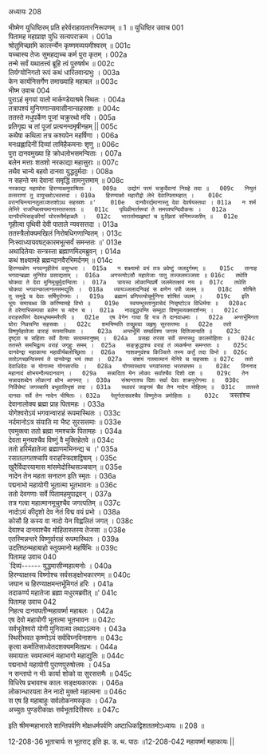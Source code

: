अध्यायः 208

भीष्मेण युधिष्ठिरम् प्रति हरेर्वराहावतारनिरूपणम् ॥ 1 ॥
युधिष्ठिर उवाच 	001  
पितामह महाप्राज्ञ युधि सत्यपराक्रम ।	001a  
श्रोतुमिच्छामि कार्त्स्न्येन कृष्णमव्ययमीश्वरम् ॥	001c  
यच्चास्य तेजः सुमहद्यच्च कर्म पुरा कृतम् ।	002a  
तन्मे सर्वं यथातत्त्वं ब्रूहि त्वं पुरुषर्षभ ॥	002c  
तिर्यग्योनिगतो रूपं कथं धारितवान्प्रभुः ।	003a  
केन कार्यनिसर्गेण तमाख्याहि महाबल ॥	003c  
भीष्म उवाच 	004  
पुराऽहं मृगयां यातो मार्कण्डेयाश्रमे स्थितः ।	004a  
तत्रापश्यं मुनिगणान्समासीनान्सहस्रशः ॥	004c  
ततस्ते मधुपर्केण पूजां चक्रुरथो मयि ।	005a  
प्रतिगृह्य च तां पूजां प्रत्यनन्दमृषीनहम् ||	005c  
कथैषा कथिता तत्र कश्यपेन महर्षिणा ।	006a  
मनःप्रह्लादिनीं दिव्यां तामिहैकमनाः शृणु ॥	006c  
पुरा दानवमुख्या हि क्रोधलोभसमन्विताः ।	007a  
बलेन मत्ताः शतशो नरकाद्या महासुराः ॥	007c  
तथैव चान्ये बहवो दानवा युद्धदुर्मदाः ।	008a  
न सहन्ते स्म देवानां समृद्धिं तामनुत्तमाम् ॥	008c  
`नरकाद्या महाघोरा हिरण्याक्षमुपाश्रिताः ।	009a  
उद्योगं परमं चक्रुर्देवानां निग्रहे तदा ॥	009c  
नियुतं वत्सराणां तु वायुभक्षोऽभवत्तदा ।	010a  
हिरण्याक्षो महारौद्रो लेभे देवात्पितामहात् ।	010c  
वरानचिन्त्यानतुलाञ्शतशोऽथ सहस्रशः ॥'	010e  
दानवैरर्द्यमानास्तु देवा देवर्षयस्तथा ।	011a  
न शर्म लेभिरे राजन्क्लिश्यमानास्ततस्ततः ॥	011c  
पृथिवीमार्तरूपां ते समपश्यन्दिवौकसः ।	012a  
दानवैरभिसङ्कीर्णां घोररूपैर्महाबलैः ।	012c  
भारार्तामप्रहृष्टां च दुःखितां संनिमज्जतीम् ॥	012e  
`गृहीत्वा पृथिवी देवी पाताले न्यवसत्तदा ।	013a  
ततस्त्रैलोक्यमखिलं निरोषधिगणान्वितम् ।	013c  
निःस्वाध्यायवषट्कारमभूत्सर्वं समन्ततः ॥'	013e  
अथादितेयाः सन्त्रस्ता ब्रह्माणमिदमब्रुवन् ।	014a  
कथं शक्ष्यामहे ब्रह्मन्दानवैरभिमर्दनम् ॥	014c  
`हिरण्याक्षेण भगवन्गृहीतेयं वसुन्धरा ।	015a  
न शक्ष्यामो वयं तत्र प्रवेष्टुं जलदुर्गमम् ॥	015c  
तानाह भगवान्ब्रह्मा मुनिरेव प्रसाद्यताम् ।	016a  
अगस्त्योऽसौ महातेजाः पातु तज्जलमञ्जसा ॥	016c  
तथेति चोक्त्वा ते देवा मुनिमूचुर्मुदान्विताः ।	017a  
त्रायस्व लोकान्विप्रर्षे जलमेतत्क्षयं नय ॥	017c  
तथेति चोक्त्वा भगवान्कालानलसमद्युतिः ।	018a  
ध्यायञ्जलादनिवहं स क्षणेन पपौ जलम् ॥	018c  
शोषिते तु समुद्रे च देवाः सर्षिपुरोगमाः ।	019a  
ब्रह्माणं प्रणिपत्योचुर्मुनिना शोषितं जलम् ।	019c  
इति भूयः समाचक्ष्व किं करिष्यामहे विभो ॥	019e  
स्वयम्भूस्तानुवाचेदं निसृष्टोऽत्र विधिर्मया ॥	020ac  
ते वरेणाभिसम्पन्ना बलेन च मदेन च ।	021a  
नावबुद्ध्यन्ति सम्मूढा विष्णुमव्यक्तदर्शनम् ।	021c  
वराहरूपिणं देवमधृष्यममरैरपि ॥	021e  
एष वेगेन गत्वा हि यत्र ते दानवाधमाः ।	022a  
अन्तर्भूमिगता घोरा निवसन्ति सहस्रशः ।	022c  
शमयिष्यति तच्छ्रुत्वा जहृषुः सुरसत्तमाः ॥	022e  
ततो विष्णुर्महातेजा वाराहं रूपमास्थितः ।	023a  
अन्तर्भूमिं सम्प्रविश्य जगाम दितिजान्प्रति ॥	023c  
दृष्ट्वा च सहिताः सर्वे दैत्याः सत्वममानुषम् ।	024a  
प्रसह्य तरसा सर्वे सन्तस्थुः कालमोहिताः ॥	024c  
ततस्ते समभिद्रुत्य वराहं जगृहुः समम् ।	025a  
सङ्क्रुद्धाश्च वराहं तं व्यकर्षन्त समन्ततः ॥	025c  
दानवेन्द्रा महाकाया महावीर्यबलोच्छ्रिताः ।	026a  
नाशक्नुवंश्च किञ्चित्ते तस्य कर्तुं तदा विभो ॥	026c  
ततोऽगच्छन्विस्मयं ते दानवेन्द्रा भयं तथा ।	027a  
संशयं गतमात्मानं मेनिरे च सहस्रशः ॥	027c  
ततो देवाधिदेवः स योगात्मा योगसारथिः ।	028a  
योगमास्थाय भगवांस्तदा भरतसत्तम ॥	028c  
विननाद महानादं क्षोभयन्दैत्यदानवान् ।	029a  
सन्नादिता येन लोकाः सर्वाश्चैव दिशो दश ॥	029c  
तेन सन्नादशब्देन लोकानां क्षोभ आगमत् ।	030a  
संश्रान्ताश्च दिशः सर्वा देवाः शक्रपुरोगमाः ॥	030c  
निर्विचेष्टं जगच्चापि बभूवातिभृशं तदा ।	031a  
स्थावरं जङ्गमं चैव तेन नादेन मोहितम् ॥	031c  
ततस्ते दानवाः सर्वे तेन नादेन भीषिताः ।	032a  
पेतुर्गतासवश्चैव विष्णुतेजः प्रमोहिताः ॥	032c  
`त्रस्तांश्च देवानालोक्य ब्रह्मा प्राह पितामहः ।	033a  
योगेश्वरोऽयं भगवान्वाराहं रूपमास्थितः ।	033c  
नर्दमानोऽत्र संयाति मा भैष्ट सुरसत्तमाः ॥	033e  
एवमुक्त्वा ततो ब्रह्मा नमश्चक्रे पितामहः ।	034a  
देवता मुनयश्चैव विष्णुं वै मुक्तिहेतवे ॥	034c  
ततो हरिर्महातेजा ब्रह्माणमभिनन्द्य च ।'	035a  
रसातलगतश्चापि वराहस्त्रिदशद्विषाम् ।	035c  
खुरैर्विदारयामास मांसमेदोस्थिसञ्चयान् ॥	035e  
नादेन तेन महता सनातन इति स्मृतः ।	036a  
पद्मनाभो महायोगी भूतात्मा भूतभावनः ॥	036c  
ततो देवगणाः सर्वे पितामहमुपाद्रवन् ।	037a  
तत्र गत्वा महात्मानमूचुश्चैव जगत्पतिम् ॥	037c  
नादोऽयं कीदृशो देव नेतं विद्म वयं प्रभो ।	038a  
कोसौ हि कस्य वा नादो येन विह्वलितं जगत् ।	038c  
देवाश्च दानवाश्चैव मोहितास्तस्य तेजसा ॥	038e  
एतस्मिन्नन्तरे विष्णुर्वाराहं रूपमास्थितः ।	039a  
उदतिष्ठन्महाबाहो स्तूयमानो महर्षिभिः ॥	039c  
पितामह उवाच 	040  
`दिव्यं------ युद्धमासीन्महात्मनोः ।	040a  
हिरण्याक्षस्य विष्णोश्च सर्वसङ्क्षोभकारणम् ॥	040c  
जघान च हिरण्याक्षमन्तर्भूमिगतं हरिः ।	041a  
तदाकर्ण्य महातेजा ब्रह्मा मधुरमब्रवीत् ॥'	041c  
पितामह उवाच 	042  
निहत्य दानवपतीन्महावर्ष्मा महाबलः ।	042a  
एष देवो महायोगी भूतात्मा भूतभावनः ॥	042c  
सर्वभूतेश्वरो योगी मुनिरात्मा तथाऽऽत्मनः ।	043a  
स्थिरीभवत कृष्णोऽयं सर्वविघ्नविनाशनः ॥	043c  
कृत्वा कर्मातिसाध्वेतदशक्यममितप्रभः ।	044a  
समायातः स्वमात्मानं महाभागो महाद्युतिः ॥	044c  
पद्मनाभो महायोगी पुराणपुरुषोत्तमः ।	045a  
न सन्तापो न भीः कार्या शोको वा सुरसत्तमैः ॥	045c  
विधिरेष प्रभावश्च कालः सङ्क्षयकारकः ।	046a  
लोकान्धारयता तेन नादो मुक्तो महात्मना ॥	046c  
स एष हि महाबाहुः सर्वलोकनमस्कृतः ।	047a  
अच्युतः पुण्डरीकाक्षः सर्वभूतादिरीश्वरः ॥ 	047c  

इति श्रीमन्महाभारते शान्तिपर्वणि मोक्षधर्मपर्वणि अष्टाधिकद्विशततमोऽध्यायः ॥ 208 ॥

12-208-36 भूताचार्यः स भूतराट् इति झ. ड. थ. पाठः ॥12-208-042 महावर्ष्मा महाकायः || 
